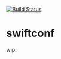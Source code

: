 [![Build Status](https://travis-ci.org/gugsrs/swiftconf.svg?branch=master)](https://travis-ci.org/gugsrs/swiftconf)

swiftconf
=========

wip.

